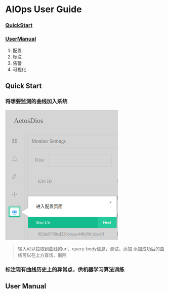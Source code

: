 # AIOps User  Guide

### [QuickStart](#quick-start)

### [UserManual](#user-manual)
1. 配置
2. 标注
3. 告警
4. 可视化

## Quick Start

### 将想要监测的曲线加入系统
![进入Setting页面](https://github.com/DerrickShine/AIOps-User-Manual/blob/master/pic/entering_setting.png)
> 输入可以拉取到曲线的url、query-body信息，测试，添加
> 添加成功后的曲线可以在上方查询、删除

### 标注现有曲线历史上的异常点，供机器学习算法训练
> 

## User Manual

<!--stackedit_data:
eyJoaXN0b3J5IjpbLTE2MzMzNjU2NzcsOTQ1NDU4NzUyLC0xNz
gwMjE2ODE0LDIwODQ4MTg4OTcsLTE2MTUzODgwNTRdfQ==
-->